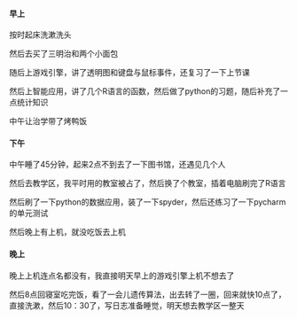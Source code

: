 #### 早上

按时起床洗漱洗头

然后去买了三明治和两个小面包

随后上游戏引擎，讲了透明图和键盘与鼠标事件，还复习了一下上节课

然后上智能应用，讲了几个R语言的函数，然后做了python的习题，随后补充了一点统计知识

中午让治学带了烤鸭饭

#### 下午 

中午睡了45分钟，起来2点不到去了一下图书馆，还遇见几个人

然后去教学区，我平时用的教室被占了，然后换了个教室，插着电脑刷完了R语言

然后刷了一下python的数据应用，装了一下spyder，然后还练习了一下pycharm的单元测试

然后晚上有上机，就没吃饭去上机

#### 晚上

晚上上机连点名都没有，我直接明天早上的游戏引擎上机不想去了

然后8点回寝室吃完饭，看了一会儿遗传算法，出去转了一圈，回来就快10点了，直接洗漱，然后10：30了，写日志准备睡觉，明天想去教学区一整天

